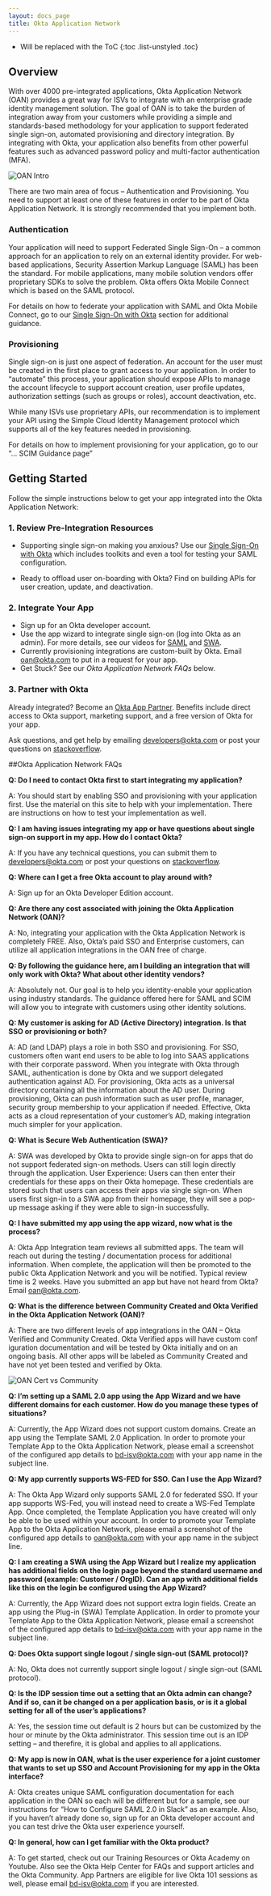 ```yaml
---
layout: docs_page
title: Okta Application Network
---
```


* Will be replaced with the ToC
{:toc .list-unstyled .toc}

## Overview


With over 4000 pre-integrated applications, Okta Application Network (OAN) provides a great way for ISVs to integrate with an enterprise grade identity management solution.  The goal of OAN is to take the burden of integration away from your customers while providing a simple and standards-based methodology for your application to support federated single sign-on, automated provisioning and directory integration.  By integrating with Okta, your application also benefits from other powerful features such as advanced password policy and multi-factor authentication (MFA).

![OAN Intro](/assets/img/oan_guidance_intro.png "OAN Intro")

There are two main area of focus – Authentication and Provisioning.  You need to support at least one of these features in order to be part of Okta Application Network.  It is strongly recommended that you implement both.


### Authentication

Your application will need to support Federated Single Sign-On – a common approach for an application to rely on an external identity provider.  For web-based applications, Security Assertion Markup Language (SAML) has been the standard.  For mobile applications, many mobile solution vendors offer proprietary SDKs to solve the problem.  Okta offers Okta Mobile Connect which is based on the SAML protocol.

For details on how to federate your application with SAML and Okta Mobile Connect, go to our [Single Sign-On with Okta](/docs/getting_started/saml_guidance.html) section for additional guidance.

### Provisioning 

Single sign-on is just one aspect of federation.  An account for the user must be created in the first place to grant access to your application.  In order to “automate” this process, your application should expose APIs to manage the account lifecycle to support account creation, user profile updates, authorization settings (such as groups or roles), account deactivation, etc.

While many ISVs use proprietary APIs, our recommendation is to implement your API using the Simple Cloud Identity Management protocol which supports all of the key features needed in provisioning.

For details on how to implement provisioning for your application, go to our “… SCIM Guidance page”

## Getting Started

Follow the simple instructions below to get your app integrated into the Okta Application Network:

### 1. Review Pre-Integration Resources

* Supporting single sign-on making you anxious? Use our [Single Sign-On with Okta](/docs/getting_started/saml_guidance.html) which includes toolkits and even a tool for testing your SAML configuration.

* Ready to offload user on-boarding with Okta? Find <provisioning recommendations> on building APIs for user creation, update, and deactivation.

### 2. Integrate Your App

* Sign up for an Okta developer account. 
* Use the app wizard to integrate single sign-on (log into Okta as an admin). For more details, see our videos for [SAML](https://www.youtube.com/watch?v=rQpUsRe0Jxw) and [SWA](https://www.youtube.com/watch?v=FoyhQEwOnqg). 
* Currently provisioning integrations are custom-built by Okta. Email <oan@okta.com> to put in a request for your app.
* Get Stuck?  See our *Okta Application Network FAQs* below.


### 3. Partner with Okta 
Already integrated? Become an [Okta App Partner](https://www.okta.com/partners). Benefits include direct access to Okta support, marketing support, and a free version of Okta for your app.

Ask questions, and get help by emailing <developers@okta.com> or post your questions on [stackoverflow](https://stackoverflow.com).

##Okta Application Network FAQs 

**Q: Do I need to contact Okta first to start integrating my application?**

A: You should start by enabling SSO and provisioning with your application first.  Use the material on this site to help with your implementation.  There are instructions on how to test your implementation as well.

**Q: I am having issues integrating my app or have questions about single sign-on support in my app. How do I contact Okta?**

A: If you have any technical questions, you can submit them to <developers@okta.com> or post your questions on [stackoverflow](https://stackoverflow.com).

**Q: Where can I get a free Okta account to play around with?**

A: Sign up for an Okta Developer Edition account.

**Q: Are there any cost associated with joining the Okta Application Network (OAN)?**

A: No, integrating your application with the Okta Application Network is completely FREE. Also, Okta’s paid SSO and Enterprise customers, can utilize all application integrations in the OAN free of charge.

**Q: By following the guidance here, am I building an integration that will only work with Okta?  What about other identity vendors?**

A:  Absolutely not.  Our goal is to help you identity-enable your application using industry standards.  The guidance offered here for SAML and SCIM will allow you to integrate with customers using other identity solutions.

**Q: My customer is asking for AD (Active Directory) integration.  Is that SSO or provisioning or both?**

A: AD (and LDAP) plays a role in both SSO and provisioning.  For SSO, customers often want end users to be able to log into SAAS applications with their corporate password.  When you integrate with Okta through SAML, authentication is done by Okta and we support delegated authentication against AD.  For provisioning, Okta acts as a universal directory containing all the information about the AD user.  During provisioning, Okta can push information such as user profile, manager, security group membership to your application if needed.  Effective, Okta acts as a cloud representation of your customer’s AD, making integration much simpler for your application.

**Q: What is Secure Web Authentication (SWA)?**

A: SWA was developed by Okta to provide single sign-on for apps that do not support federated sign-on methods. Users can still login directly through the application. User Experience: Users can then enter their credentials for these apps on their Okta homepage. These credentials are stored such that users can access their apps via single sign-on. When users first sign-in to a SWA app from their homepage, they will see a pop-up message asking if they were able to sign-in successfully.

**Q: I have submitted my app using the app wizard, now what is the process?**

A: Okta App Integration team reviews all submitted apps.  The team will reach out during the testing / documentation process for additional information.  When complete, the application will then be promoted to the public Okta Application Network and you will be notified. Typical review time is 2 weeks.  Have you submitted an app but have not heard from Okta? Email <oan@okta.com>. 

**Q: What is the difference between Community Created and Okta Verified in the Okta Application Network (OAN)?**

A: There are two different levels of app integrations in the OAN – Okta Verified and Community Created. Okta Verified apps will have custom conf iguration documentation and will be tested by Okta initially and on an ongoing basis. All other apps will be labeled as Community Created and have not yet been tested and verified by Okta.

![OAN Cert vs Community](/assets/img/oan_guidance_cert_vs_community.png "OAN Cert vs Community")

**Q: I’m setting up a SAML 2.0 app using the App Wizard and we have different domains for each customer. How do you manage these types of situations?**

A: Currently, the App Wizard does not support custom domains. Create an app using the Template SAML 2.0 Application. In order to promote your Template App to the Okta Application Network, please email a screenshot of the configured app details to bd-isv@okta.com with your app name in the subject line.

**Q: My app currently supports WS-FED for SSO. Can I use the App Wizard?** 

A: The Okta App Wizard only supports SAML 2.0 for federated SSO. If your app supports WS-Fed, you will instead need to create a WS-Fed Template App. Once completed, the Template Application you have created will only be able to be used within your account. In order to promote your Template App to the Okta Application Network, please email a screenshot of the configured app details to oan@okta.com with your app name in the subject line.

**Q: I am creating a SWA using the App Wizard but I realize my application has additional fields on the login page beyond the standard username and password (example: Customer / OrgID). Can an app with additional fields like this on the login be configured using the App Wizard?** 

A: Currently, the App Wizard does not support extra login fields. Create an app using the Plug-in (SWA) Template Application. In order to promote your Template App to the Okta Application Network, please email a screenshot of the configured app details to <bd-isv@okta.com> with your app name in the subject line.

**Q: Does Okta support single logout / single sign-out (SAML protocol)?** 

A: No, Okta does not currently support single logout / single sign-out (SAML protocol).

**Q: Is the IDP session time out a setting that an Okta admin can change? And if so, can it be changed on a per application basis, or is it a global setting for all of the user’s applications?** 

A: Yes, the session time out default is 2 hours but can be customized by the hour or minute by the Okta administrator. This session time out is an IDP setting – and therefire, it is global and applies to all applications.

**Q: My app is now in OAN, what is the user experience for a joint customer that wants to set up SSO and Account Provisioning for my app in the Okta interface?** 

A: Okta creates unique SAML configuration documentation for each application in the OAN so each will be different but for a sample, see our instructions for “How to Configure SAML 2.0 in Slack” as an example. Also, if you haven’t already done so, sign up for an Okta developer account and you can test drive the Okta user experience yourself. 

**Q: In general, how can I get familiar with the Okta product?** 

A: To get started, check out our Training Resources or Okta Academy on Youtube. Also see the Okta Help Center for FAQs and support articles and the Okta Community. App Partners are eligible for live Okta 101 sessions as well, please email <bd-isv@okta.com> if you are interested.
